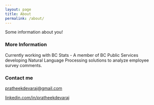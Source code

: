 ```yaml
---
layout: page
title: About
permalink: /about/
---
```


Some information about you!

### More Information

Currently working with BC Stats - A member of BC Public Services developing Natural Language Processing solutions to analyze employee survey comments. 

### Contact me

[pratheekdevaraj@gmail.com](mailto:pratheekdevaraj@gmail.com)

[linkedin.com/in/pratheekdevaraj](www.linkedin.com/in/pratheekdevaraj) 
